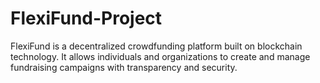 # FlexiFund-Project
FlexiFund is a decentralized crowdfunding platform built on blockchain technology. It allows individuals and organizations to create and manage fundraising campaigns with transparency and security. 
